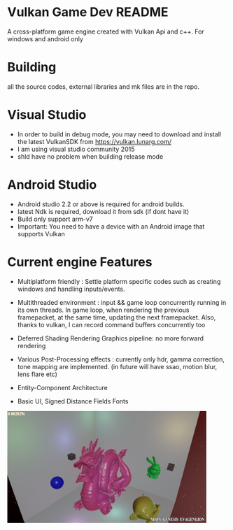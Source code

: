# Vulkan Game Dev README

A cross-platform game engine created with Vulkan Api and c++.
For windows and android only

# Building
all the source codes, external libraries and mk files are in the repo.

# Visual Studio
- In order to build in debug mode, you may need to download and install the latest VulkanSDK from https://vulkan.lunarg.com/ 
- I am using visual studio community 2015
- shld have no problem when building release mode

# Android Studio
- Android studio 2.2 or above is required for android builds.
- latest Ndk is required, download it from sdk (if dont have it)
- Build only support arm-v7
- Important: You need to have a device with an Android image that supports Vulkan

# Current engine Features
- Multiplatform friendly : Settle platform specific codes such as creating windows and handling inputs/events. 
  
- Multithreaded environment : input && game loop concurrently running in its own threads. In game loop, when rendering the previous framepacket, at the same time, updating the next framepacket. Also, thanks to vulkan, I can record command buffers concurrently too
  
- Deferred Shading Rendering Graphics pipeline: no more forward rendering
  
- Various Post-Processing effects : currently only hdr, gamma correction, tone mapping are implemented. (in future will have ssao, motion blur, lens flare etc)
  
- Entity-Component Architecture

- Basic UI, Signed Distance Fields Fonts

<img src="./images/vulkanee.png" alt="pic not available" height="256px">

